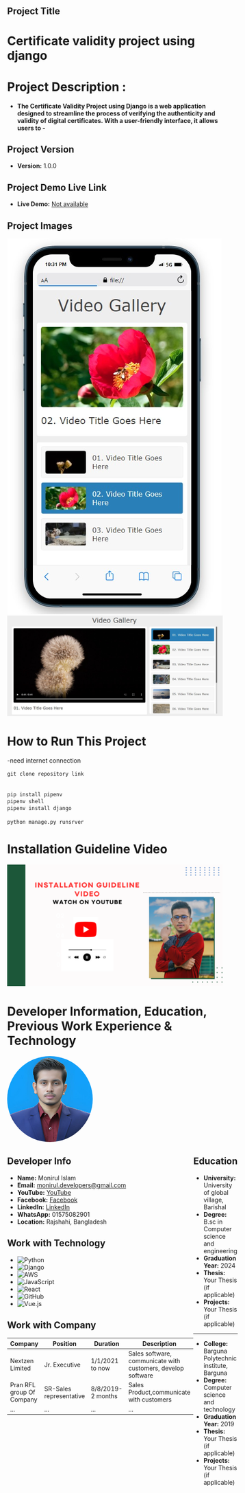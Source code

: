 <!-- # My Best GitHub Project


<div align="center">
  <a href="https://github.com/yourusername/best-project">
    <img src="images/best repository1.jpg" alt="Project Name" style="border: 2px solid #4CAF50; border-radius: 5px; max-width: 100%; transition: transform 0.2s;">
  </a>

</div>
</div>
</div> -->
## Project Title
# Certificate validity project using django
# Project Description : 

- **The Certificate Validity Project using Django is a web application designed to streamline the process of verifying the authenticity and validity of digital certificates. With a user-friendly interface, it allows users to -**

## Project Version
- **Version:** 1.0.0 

## Project Demo Live Link

- **Live Demo:** [Not available](https://www.facebook.com/moniruldevelopers) 

## Project Images

![Project Image 1](./images/projectss1.jpg) <!-- Replace with project screenshots -->
![Project Image 2](./images/projectss2.jpg)

# How to Run This Project
-need internet connection
``` 
git clone repository link


pip install pipenv
pipenv shell
pipenv install django

python manage.py runsrver
```
# Installation Guideline Video

[![Project Preview](./images/install%20guideline.png)](https://www.youtube.com/@techprosbd)




# Developer Information, Education, Previous Work Experience & Technology 
<div align="left">
  <img src="./images/Monirul%20Islam.jpg" alt="Developer" width="200" height="200" style="border-radius: 50%;">
</div>
<div style="display: flex; justify-content: space-between; align-items: flex-start;">
  <!-- Left Column - Developer Information -->
  <div style="flex: 1;"> 

## Developer Info
- **Name:** Monirul Islam
- **Email:** monirul.developers@gmail.com
- **YouTube:** [YouTube](https://www.youtube.com/@techprosbd)
- **Facebook:** [Facebook](https://www.facebook.com/monirul.developers)
- **LinkedIn:** [LinkedIn](https://www.linkedin.com/in/yourprofile)
- **WhatsApp:** 01575082901
- **Location:** Rajshahi, Bangladesh

## Work with Technology

- ![Python](https://img.shields.io/badge/Python-3776AB?style=for-the-badge&logo=python&logoColor=white) 
- ![Django](https://img.shields.io/badge/Django-092E20?style=for-the-badge&logo=django&logoColor=white)
- ![AWS](https://img.shields.io/badge/AWS-232F3E?style=for-the-badge&logo=amazon-aws&logoColor=white) 
- ![JavaScript](https://img.shields.io/badge/JavaScript-F7DF1E?style=for-the-badge&logo=javascript&logoColor=black) 
- ![React](https://img.shields.io/badge/React-61DAFB?style=for-the-badge&logo=react&logoColor=black) 
- ![GitHub](https://img.shields.io/badge/GitHub-181717?style=for-the-badge&logo=github&logoColor=white)
- ![Vue.js](https://img.shields.io/badge/Vue.js-4FC08D?style=for-the-badge&logo=vue.js&logoColor=white) 


## Work with Company
| Company           | Position           | Duration        | Description                               |
| ----------------- | -------------------| --------------- | ----------------------------------------- |
| Nextzen Limited | Jr. Executive        | 1/1/2021 to now  | Sales software, communicate with customers, develop software|
| Pran RFL group Of Company | SR-Sales representative         | 8/8/2019- 2 months| Sales Product,communicate with customers 
| ...               | ...                | ...             | ...                                       |

</div>

  <!-- Right Column - Education -->
  <div style="flex: 1;">   

## Education
- **University:** University of global village, Barishal
- **Degree:** B.sc in Computer science and engineering 
- **Graduation Year:** 2024
- **Thesis:** Your Thesis (if applicable)
- **Projects:** Your Thesis (if applicable)
---
- **College:** Barguna Polytechnic institute, Barguna
- **Degree:** Computer science and technology 
- **Graduation Year:** 2019
- **Thesis:** Your Thesis (if applicable)
- **Projects:** Your Thesis (if applicable)
